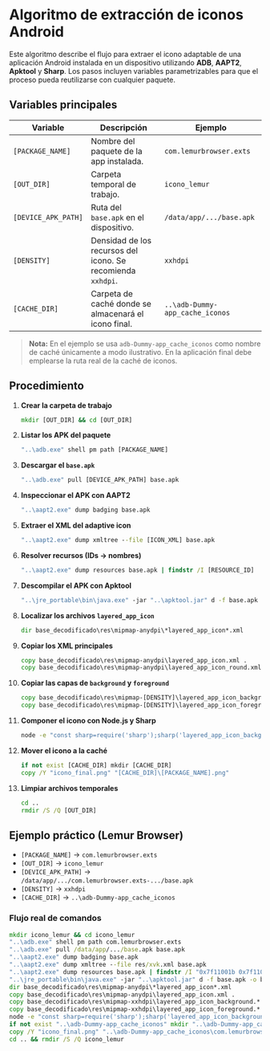 # Algoritmo de extracción de iconos Android

Este algoritmo describe el flujo para extraer el icono adaptable de una aplicación Android instalada en un dispositivo utilizando **ADB**, **AAPT2**, **Apktool** y **Sharp**. Los pasos incluyen variables parametrizables para que el proceso pueda reutilizarse con cualquier paquete.

## Variables principales

| Variable | Descripción | Ejemplo |
| --- | --- | --- |
| `[PACKAGE_NAME]` | Nombre del paquete de la app instalada. | `com.lemurbrowser.exts` |
| `[OUT_DIR]` | Carpeta temporal de trabajo. | `icono_lemur` |
| `[DEVICE_APK_PATH]` | Ruta del `base.apk` en el dispositivo. | `/data/app/.../base.apk` |
| `[DENSITY]` | Densidad de los recursos del icono. Se recomienda `xxhdpi`. | `xxhdpi` |
| `[CACHE_DIR]` | Carpeta de caché donde se almacenará el icono final. | `..\adb-Dummy-app_cache_iconos` |

> **Nota:** En el ejemplo se usa `adb-Dummy-app_cache_iconos` como nombre de caché únicamente a modo ilustrativo. En la aplicación final debe emplearse la ruta real de la caché de iconos.

## Procedimiento

1. **Crear la carpeta de trabajo**
   ```bat
   mkdir [OUT_DIR] && cd [OUT_DIR]
   ```
2. **Listar los APK del paquete**
   ```bat
   "..\adb.exe" shell pm path [PACKAGE_NAME]
   ```
3. **Descargar el `base.apk`**
   ```bat
   "..\adb.exe" pull [DEVICE_APK_PATH] base.apk
   ```
4. **Inspeccionar el APK con AAPT2**
   ```bat
   "..\aapt2.exe" dump badging base.apk
   ```
5. **Extraer el XML del adaptive icon**
   ```bat
   "..\aapt2.exe" dump xmltree --file [ICON_XML] base.apk
   ```
6. **Resolver recursos (IDs → nombres)**
   ```bat
   "..\aapt2.exe" dump resources base.apk | findstr /I [RESOURCE_ID]
   ```
7. **Descompilar el APK con Apktool**
   ```bat
   "..\jre_portable\bin\java.exe" -jar "..\apktool.jar" d -f base.apk -o base_decodificado
   ```
8. **Localizar los archivos `layered_app_icon`**
   ```bat
   dir base_decodificado\res\mipmap-anydpi\*layered_app_icon*.xml
   ```
9. **Copiar los XML principales**
   ```bat
   copy base_decodificado\res\mipmap-anydpi\layered_app_icon.xml .
   copy base_decodificado\res\mipmap-anydpi\layered_app_icon_round.xml .
   ```
10. **Copiar las capas de `background` y `foreground`**
    ```bat
    copy base_decodificado\res\mipmap-[DENSITY]\layered_app_icon_background.* .
    copy base_decodificado\res\mipmap-[DENSITY]\layered_app_icon_foreground.* .
    ```
11. **Componer el icono con Node.js y Sharp**
    ```bat
    node -e "const sharp=require('sharp');sharp('layered_app_icon_background').resize(512,512).composite([{input:'layered_app_icon_foreground',gravity:'center'}]).png().toFile('icono_final.png').then(()=>console.log('icono listo')).catch(e=>console.error(e))"
    ```
12. **Mover el icono a la caché**
    ```bat
    if not exist [CACHE_DIR] mkdir [CACHE_DIR]
    copy /Y "icono_final.png" "[CACHE_DIR]\[PACKAGE_NAME].png"
    ```
13. **Limpiar archivos temporales**
    ```bat
    cd ..
    rmdir /S /Q [OUT_DIR]
    ```

## Ejemplo práctico (Lemur Browser)

- `[PACKAGE_NAME]` → `com.lemurbrowser.exts`
- `[OUT_DIR]` → `icono_lemur`
- `[DEVICE_APK_PATH]` → `/data/app/.../com.lemurbrowser.exts-.../base.apk`
- `[DENSITY]` → `xxhdpi`
- `[CACHE_DIR]` → `..\adb-Dummy-app_cache_iconos`

### Flujo real de comandos

```bat
mkdir icono_lemur && cd icono_lemur
"..\adb.exe" shell pm path com.lemurbrowser.exts
"..\adb.exe" pull /data/app/.../base.apk base.apk
"..\aapt2.exe" dump badging base.apk
"..\aapt2.exe" dump xmltree --file res/xvk.xml base.apk
"..\aapt2.exe" dump resources base.apk | findstr /I "0x7f11001b 0x7f11001c"
"..\jre_portable\bin\java.exe" -jar "..\apktool.jar" d -f base.apk -o base_decodificado
dir base_decodificado\res\mipmap-anydpi\*layered_app_icon*.xml
copy base_decodificado\res\mipmap-anydpi\layered_app_icon.xml .
copy base_decodificado\res\mipmap-xxhdpi\layered_app_icon_background.* .
copy base_decodificado\res\mipmap-xxhdpi\layered_app_icon_foreground.* .
node -e "const sharp=require('sharp');sharp('layered_app_icon_background').resize(512,512).composite([{input:'layered_app_icon_foreground',gravity:'center'}]).png().toFile('icono_final.png').then(()=>console.log('icono listo')).catch(e=>console.error(e))"
if not exist "..\adb-Dummy-app_cache_iconos" mkdir "..\adb-Dummy-app_cache_iconos"
copy /Y "icono_final.png" "..\adb-Dummy-app_cache_iconos\com.lemurbrowser.exts.png"
cd .. && rmdir /S /Q icono_lemur
```
